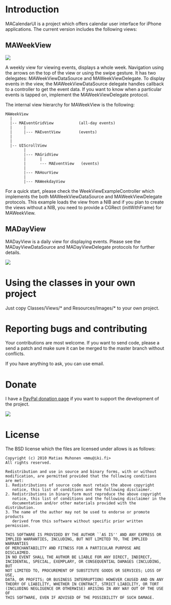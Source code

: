 Introduction
====================

MACalendarUI is a project which offers calendar user interface for iPhone applications.
The current version includes the following views:

MAWeekView
---------------------

![](http://www.muhonen.net/project/CalendarUI/weekview.png)

A weekly view for viewing events, displays a whole week. Navigation using the arrows on
the top of the view or using the swipe gesture. It has two delegates: MAWeekViewDataSource and
MAWeekViewDelegate. To display events in the view, the MAWeekViewDataSource delegate
handles callback to a controller to get the event data. If you want to know when a particular
events is tapped on, implement the MAWeekViewDelegate protocol.

The internal view hierarchy for MAWeekView is the following:

    MAWeekView
      |
      |-- MAEventGridView           (all-day events)
      |     |
      |     |--- MAEventView        (events)
      |
      |
      |-- UIScrollView
            |
            |--- MAGridView
            |      |
            |      --- MAEventView   (events)
            |
            |--- MAHourView
            |
            |--- MAWeekdayView

For a quick start, please check the WeekViewExampleController which implements the both
MAWeekViewDataSource and MAWeekViewDelegate protocols. This example loads the view
from a NIB and if you plan to create the views without a NIB, you need to provide
a CGRect (initWithFrame) for MAWeekView.

MADayView
---------------------

MADayView is a daily view for displaying events. Please see the MADayViewDataSource and
MADayViewDelegate protocols for further details.

![](http://www.muhonen.net/project/CalendarUI/dayview.png)

Using the classes in your own project
====================

Just copy Classes/Views/* and Resources/Images/* to your own project.

Reporting bugs and contributing
====================

Your contributions are most welcome. If you want to send code, please a send
a patch and make sure it can be merged to the master branch without conflicts.

If you have anything to ask, you can use email.

Donate
====================

I have a [PayPal donation page](http://muhonen.net/donate/) if you want to support the development of the project.

[![](http://muhonen.net/donate/d.gif)](http://muhonen.net/donate/)

License
====================

The BSD license which the files are licensed under allows is as follows:

    Copyright (c) 2010 Matias Muhonen <mmu@iki.fi>
    All rights reserved.

    Redistribution and use in source and binary forms, with or without
    modification, are permitted provided that the following conditions
    are met:
    1. Redistributions of source code must retain the above copyright
       notice, this list of conditions and the following disclaimer.
    2. Redistributions in binary form must reproduce the above copyright
       notice, this list of conditions and the following disclaimer in the
       documentation and/or other materials provided with the distribution.
    3. The name of the author may not be used to endorse or promote products
       derived from this software without specific prior written permission.

    THIS SOFTWARE IS PROVIDED BY THE AUTHOR ``AS IS'' AND ANY EXPRESS OR
    IMPLIED WARRANTIES, INCLUDING, BUT NOT LIMITED TO, THE IMPLIED WARRANTIES
    OF MERCHANTABILITY AND FITNESS FOR A PARTICULAR PURPOSE ARE DISCLAIMED.
    IN NO EVENT SHALL THE AUTHOR BE LIABLE FOR ANY DIRECT, INDIRECT,
    INCIDENTAL, SPECIAL, EXEMPLARY, OR CONSEQUENTIAL DAMAGES (INCLUDING, BUT
    NOT LIMITED TO, PROCUREMENT OF SUBSTITUTE GOODS OR SERVICES; LOSS OF USE,
    DATA, OR PROFITS; OR BUSINESS INTERRUPTION) HOWEVER CAUSED AND ON ANY
    THEORY OF LIABILITY, WHETHER IN CONTRACT, STRICT LIABILITY, OR TORT
    (INCLUDING NEGLIGENCE OR OTHERWISE) ARISING IN ANY WAY OUT OF THE USE OF
    THIS SOFTWARE, EVEN IF ADVISED OF THE POSSIBILITY OF SUCH DAMAGE.
